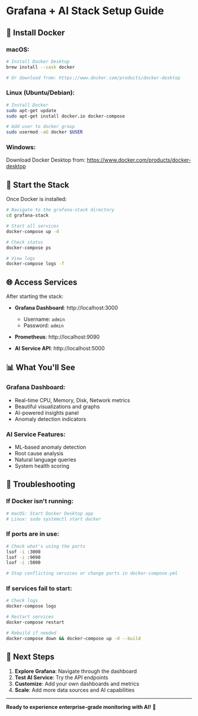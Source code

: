 # Grafana + AI Stack Setup Guide

## 🐳 Install Docker

### **macOS:**
```bash
# Install Docker Desktop
brew install --cask docker

# Or download from: https://www.docker.com/products/docker-desktop
```

### **Linux (Ubuntu/Debian):**
```bash
# Install Docker
sudo apt-get update
sudo apt-get install docker.io docker-compose

# Add user to docker group
sudo usermod -aG docker $USER
```

### **Windows:**
Download Docker Desktop from: https://www.docker.com/products/docker-desktop

## 🚀 Start the Stack

Once Docker is installed:

```bash
# Navigate to the grafana-stack directory
cd grafana-stack

# Start all services
docker-compose up -d

# Check status
docker-compose ps

# View logs
docker-compose logs -f
```

## 🌐 Access Services

After starting the stack:

- **Grafana Dashboard**: http://localhost:3000
  - Username: `admin`
  - Password: `admin`

- **Prometheus**: http://localhost:9090

- **AI Service API**: http://localhost:5000

## 📊 What You'll See

### **Grafana Dashboard:**
- Real-time CPU, Memory, Disk, Network metrics
- Beautiful visualizations and graphs
- AI-powered insights panel
- Anomaly detection indicators

### **AI Service Features:**
- ML-based anomaly detection
- Root cause analysis
- Natural language queries
- System health scoring

## 🔧 Troubleshooting

### **If Docker isn't running:**
```bash
# macOS: Start Docker Desktop app
# Linux: sudo systemctl start docker
```

### **If ports are in use:**
```bash
# Check what's using the ports
lsof -i :3000
lsof -i :9090
lsof -i :5000

# Stop conflicting services or change ports in docker-compose.yml
```

### **If services fail to start:**
```bash
# Check logs
docker-compose logs

# Restart services
docker-compose restart

# Rebuild if needed
docker-compose down && docker-compose up -d --build
```

## 🎯 Next Steps

1. **Explore Grafana**: Navigate through the dashboard
2. **Test AI Service**: Try the API endpoints
3. **Customize**: Add your own dashboards and metrics
4. **Scale**: Add more data sources and AI capabilities

---

**Ready to experience enterprise-grade monitoring with AI!** 🚀 
